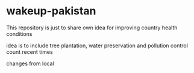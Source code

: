 # wakeup-pakistan
This repository is just to share own idea for improving country health conditions

idea is to include tree plantation, water preservation and pollution control count recent times

changes from local
